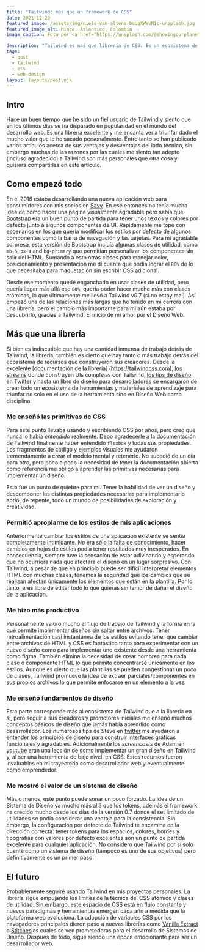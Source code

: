 ```yaml
---
title: "Tailwind: más que un framework de CSS"
date: 2021-12-20
featured_image: /assets/img/niels-van-altena-baUqXWWvN1c-unsplash.jpg
featured_image_alt: Minca, Atlántico, Colombia
image_caption: Foto por <a href="https://unsplash.com/@showingourplanet?utm_source=unsplash&utm_medium=referral&utm_content=creditCopyText">Niels van Altena</a> on <a href="https://unsplash.com/s/photos/colombia?utm_source=unsplash&utm_medium=referral&utm_content=creditCopyText">Unsplash</a>

description: "Tailwind es maś que librería de CSS. Es un ecosistema de material de aprendizaje de CSS y diseño web."
tags:
  - post
  - tailwind
  - css
  - web-design
layout: layouts/post.njk
---
```


## Intro

Hace un buen tiempo que he sido un fiel usuario de [Tailwind](https://tailwindcss.com) y siento que en los últimos días se ha disparado en popularidad en el mundo del desarrollo web. Es una librería excelente y me encanta verla triunfar dado el mucho valor que le he sacado personalmente. Entre tanto se han publicado varios artículos acerca de sus ventajas y desventajas del lado técnico, sin embargo muchas de las razones por las cuales me siento tan adepto (incluso agradecido) a Tailwind son más personales que otra cosa y quisiera compartirlas en este artículo.

## Como empezó todo

En el 2016 estaba desarrollando una nueva aplicación web para consumidores con mis socios en [Savy](https://savy.co). En ese entonces no tenía mucha idea de como hacer una página visualmente agradable pero sabía que [Bootstrap](https://getbootstrap.com) era un buen punto de partida para tener unos textos y colores por defecto junto a algunos componentes de UI. Rápidamente me topé con escenarios en los que quería modificar los estilos por defecto de algunos componentes como la barra de navegación y las tarjetas. Para mi agradable sorpresa, esta versión de Bootstrap incluía algunas clases de utilidad, como `mb-5`, `px-4` and `bg-primary` que permitían personalizar los componentes sin salir del HTML. Sumando a esto otras clases para manejar color, posicionamiento y presentación me dí cuenta que podía lograr el `80%` de lo que necesitaba para maquetación sin escribir CSS adicional.

Desde ese momento quedé enganchado en usar clases de utilidad, pero quería llegar más allá ese `80%`, quería poder hacer mucho más con clases atómicas, lo que últimamente me llevó a Tailwind v0.7 (si no estoy mal). Así empezó una de las relaciones más largas que he tenido en mi carrera con una librería, pero el cambio más importante para mi aún estaba por descubrirlo, gracias a Tailwind. El inicio de mi amor por el Diseño Web.

## Más que una librería

Si bien es indiscutible que hay una cantidad inmensa de trabajo detrás de Tailwind, la librería, también es cierto que hay tanto o más trabajo detrás del ecosistema de recursos que construyeron sus creadores. Desde la excelente [documentación de la librería] (https://tailwindcss.com), [los streams](https://www.youtube.com/c/AdamWathan) donde construyen UIs complejas con Tailwind, [los tips de diseño](https://twitter.com/i/events/879086180909764608?lang=en) en Twitter y hasta un [libro de diseño para desarrolladores](https://www.refactoringui.com/book) se encargaron de crear todo un ecosistema de herramientas y materiales de aprendizaje para triunfar no solo en el uso de la herramienta sino en Diseño Web como disciplina.

### Me enseñó las primitivas de CSS

Para este punto llevaba usando y escribiendo CSS por años, pero creo que nunca lo había _entendido_ realmente. Debo agradecerle a la documentación de Tailwind finalmente haber entendido `flexbox` y todas sus propiedades. Los fragmentos de código y ejemplos visuales me ayudaron tremendamente a crear el modelo mental y retenerlo. No sucedió de un día para otro, pero poco a poco la necesidad de tener la documentación abierta como referencia me obligó a aprender las primitivas necesarias para implementar un diseño.

Esto fue un punto de quiebre para mi. Tener la habilidad de ver un diseño y descomponer las distintas propiedades necesarias para implementarlo abrió, de repente, todo un mundo de posibilidades de exploración y creatividad.

### Permitió apropiarme de los estilos de mis aplicaciones

Anteriormente cambiar los estilos de una aplicación existente se sentía completamente intimidante. No era sólo la falta de conocimiento, hacer cambios en hojas de estilos podía tener resultados muy inesperados. En consecuencia, siempre tuve la sensación de estar adivinando y esperando que no ocurriera nada que afectara el diseño en un lugar sorpresivo. Con Tailwind, a pesar de que en principio puede ser difícil interpretar elementos HTML con muchas clases, tenemos la seguridad que los cambios que se realizan afectan únicamente los elementos que están en la plantilla. Por lo tanto, eres libre de editar todo lo que quieras sin temor de dañar el diseño de la aplicación.

### Me hizo más productivo

Personalmente valoro mucho el flujo de trabajo de Tailwind y la forma en la que permite implementar diseños sin saltar entre archivos. Tener retroalimentación casi instantánea de los estilos evitando tener que cambiar entre archivos de HTML y CSS es fantástico tanto para experimentar con un nuevo diseño como para implementar uno existente desde una herramienta como figma. También elimina la necesidad de crear nombres para cada clase o componente HTML lo que permite concentrarse únicamente en los estilos. Aunque es cierto que las plantillas se pueden congestionar un poco de clases, Tailwind promueve la idea de extraer parciales/componentes en sus propios archivos lo que permite enfocarse en un elemento a la vez.

### Me enseñó fundamentos de diseño

Esta parte corresponde más al ecosistema de Tailwind que a la librería en sí, pero seguir a sus creadores y promotores iniciales me enseñó muchos conceptos básicos de diseño que jamás había aprendido como desarrollador. Los numerosos tips de Steve en [twitter](https://twitter.com/i/events/994601867987619840) me ayudaron a entender los principios de diseño para construir interfaces gráficas funcionales y agradables. Adicionalmente los _screencasts_ de Adam en [youtube](https://www.youtube.com/c/AdamWathan) eran una lección de como implementar un gran diseño en Tailwind y, al ser una herramienta de bajo nivel, en CSS. Estos recursos fueron invaluables en mi trayectoria como desarrollador web y eventualmente como emprendedor.

### Me mostró el valor de un sistema de diseño

Más o menos, este punto puede sonar un poco forzado. La idea de un Sistema de Diseño va mucho más allá que los tokens, además el framework ha crecido mucho desde los días de la versión 0.7 donde el set limitado de utilidades se podía considerar una ventaja para la consistencia. Sin embargo, la configuración por defecto de Tailwind te encamina en la dirección correcta: tener tokens para los espacios, colores, bordes y tipografías con valores por defecto excelentes son un punto de partida excelente para cualquier aplicación. No considero que Tailwind por sí solo cuente como un sistema de diseño (tampoco es uno de sus objetivos) pero definitivamente es un primer paso.

## El futuro

Probablemente seguiré usando Tailwind en mis proyectos personales. La librería sigue empujando los límites de la técnica del CSS atómico y clases de utilidad. Sin embargo, este espacio de CSS está en flujo constante y nuevos paradigmas y herramientas emergen cada año a medida que la plataforma web evoluciona. La adopción de variables CSS por los navegadores principales dieron paso a nuevas librerías como [Vanilla Extract](https://vanilla-extract.style) o [Stitches](https://stitches.dev/)las cuales se ven prometedoras para el desarrollo de Sistemas de Diseño. Después de todo, sigue siendo una época emocionante para ser un desarrollador web.
